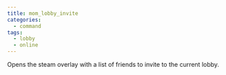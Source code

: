 ```yaml
---
title: mom_lobby_invite
categories:
  - command
tags:
  - lobby
  - online
---
```


Opens the steam overlay with a list of friends to invite to the current lobby.
